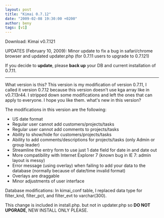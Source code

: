 ```yaml
---
layout: post
title: "Kimai 0.7.12"
date: "2009-02-08 19:30:00 +0200"
author: beny
tags: [v1]
---
```


Download: Kimai v0.7.121

UPDATES (February 10, 2009):
Minor update to fix a bug in safari/chrome browser and updated updater.php (for 0.7.11 users to upgrade to 0.7.121)

If you decide to **update**, please **back up** your DB and current installation of 0.7.11.

* * *

What version is this? This version is my modification of version 0.7.11, I called it version 0.7.12 because this version doesn't use kga array like in v0.7.13r44.
I stripped down some modifications and left the ones that can apply to everyone.
I hope you like them. what's new in this version?

The modifications in this version are the following:

- US date format
- Regular user cannot add customers/projects/tasks
- Regular user cannot add comments to projects/tasks
- Ability to show/hide for customers/projects/tasks
- Ability to add comments/descriptions for projects/tasks (only Admin or group leader)
- Streamline the entry form to use just 1 date field for date in and date out
- More compatibility with Internet Explorer 7 (known bug in IE 7: admin layout is messy)
- Error message (using overlay) when failing to add your data to the database (normally because of date/time invalid format)
- Overlays are draggable
- Minor adjustments of user interface

Database modifications:
In kimai\_conf table, I replaced data type for filter\_knd, filter\_pct, and filter\_evt to varchar(300).

This change is included in install.php. but not in updater.php so **DO NOT UPGRADE**, NEW INSTALL ONLY PLEASE. 

